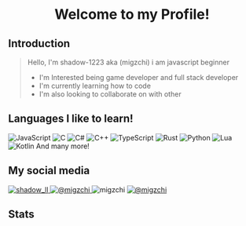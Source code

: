<h1 align="center">Welcome to my Profile!</h1>

## Introduction

> Hello, I'm shadow-1223 aka (migzchi) i am javascript beginner
> - I'm Interested being game developer and full stack developer
> - I'm currently learning how to code
> - I'm also looking to collaborate on with other

## Languages I like to learn!
![JavaScript](https://img.shields.io/badge/javascript-%23323330.svg?style=for-the-badge&logo=javascript&logoColor=%23F7DF1E)
![C](https://img.shields.io/badge/c-%2300599C.svg?style=for-the-badge&logo=c&logoColor=white)
![C#](https://img.shields.io/badge/c%23-%23239120.svg?style=for-the-badge&logo=c-sharp&logoColor=white)
![C++](https://img.shields.io/badge/c++-%2300599C.svg?style=for-the-badge&logo=c%2B%2B&logoColor=white)
![TypeScript](https://img.shields.io/badge/typescript-%23007ACC.svg?style=for-the-badge&logo=typescript&logoColor=white)
![Rust](https://img.shields.io/badge/rust-%23000000.svg?style=for-the-badge&logo=rust&logoColor=white)
![Python](https://img.shields.io/badge/python-3670A0?style=for-the-badge&logo=python&logoColor=ffdd54)
![Lua](https://img.shields.io/badge/lua-%232C2D72.svg?style=for-the-badge&logo=lua&logoColor=white)
![Kotlin](https://img.shields.io/badge/kotlin-%237F52FF.svg?style=for-the-badge&logo=kotlin&logoColor=white)
And many more!

## My social media
<a href="https://www.reddit.com/user/shadow_ll/" target="_blank">
    <img alt="shadow_ll" src="https://img.shields.io/badge/My reddit Profile-%23FF4500.svg?style=for-the-badge&logo=reddit&logoColor=white"></img>
</a>
<a href="https://twitter.com/migzchi" target="_blank">
    <img alt="@migzchi" src="https://img.shields.io/badge/Follow me on twitter-%23FFFFFF.svg?style=for-the-badge&logo=twitter&logoColor=blue"></img>
</a> 
<img alt="migzchi" src="https://img.shields.io/badge/My discord Profile-%2323272A.svg?style=for-the-badge&logo=discord&logoColor=white"></img>
<a href="https://www.instagram.com/shadow_lllllll/" target="_blank">
    <img alt="@migzchi" src="https://img.shields.io/badge/Follow me on instagram-%238a3ab9.svg?style=for-the-badge&logo=instagram&logoColor=white"></img>
</a>

## Stats
<!---[shadow_1223's GitHub stats](https://github-readme-stats.vercel.app/api?username=shadow_1223&theme=codeSTACKr&show_icons=true)---!>

